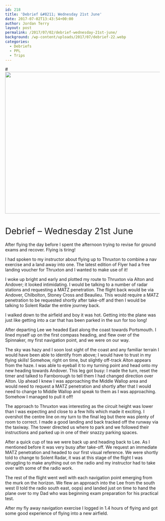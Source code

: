 ```yaml
---
id: 218
title: 'Debrief &#8211; Wednesday 21st June'
date: 2017-07-02T13:43:54+00:00
author: Jordan Terry
layout: post
permalink: /2017/07/02/debrief-wednesday-21st-june/
background: /wp-content/uploads/2017/07/debrief-22.webp
categories:
  - Debriefs
  - PPL
  - Trips
---
```

#<img loading="lazy" class="alignnone size-large wp-image-219" src="{{ site.baseurl }}/wp-content/uploads/2017/07/debrief-22-1024x461.webp" alt="" width="1024" height="461" srcset="{{ site.baseurl }}/wp-content/uploads/2017/07/debrief-22-1024x461.webp 1024w, {{ site.baseurl }}/wp-content/uploads/2017/07/debrief-22-300x135.webp 300w, {{ site.baseurl }}/wp-content/uploads/2017/07/debrief-22-768x346.webp 768w, {{ site.baseurl }}/wp-content/uploads/2017/07/debrief-22.webp 2000w" sizes="(max-width: 1024px) 100vw, 1024px" />

# <span style="font-weight: 400;">Debrief &#8211; Wednesday 21st June</span>

<span style="font-weight: 400;">After flying the day before I spent the afternoon trying to revise for ground exams and recover. Flying is tiring!</span>

<span style="font-weight: 400;">I had spoken to my instructor about flying up to Thruxton to combine a nav exercise and a land away into one. The latest edition of Flyer had a free landing voucher for Thruxton and I wanted to make use of it!</span>

<span style="font-weight: 400;">I woke up bright and early and plotted my route to Thruxton via Alton and Andover; it looked intimidating. I would be talking to a number of radar stations and requesting a MATZ penetration. The flight back would be via Andover, Chilbolton, Stoney Cross and Beaulieu. This would require a MATZ penetration to be requested shortly after take-off and then I would be talking to Solent Radar the entire journey back.</span>

<span style="font-weight: 400;">I walked down to the airfield and boy it was hot. Getting into the plane was just like getting into a car that has been parked in the sun for too long! </span>

<span style="font-weight: 400;">After departing Lee we headed East along the coast towards Portsmouth. I lined myself up on the first compass heading, and flew over of the Spinnaker, my first navigation point, and we were on our way.</span>

<span style="font-weight: 400;">The sky was hazy and I soon lost sight of the coast and any familiar terrain I would have been able to identify from above; I would have to trust in my flying skills! Somehow, right on time, but slightly off-track Alton appears from the haze. I was able to eyeball it to my turning point and head onto my new heading towards Andover. This leg got busy: I made the turn, reset the timer and talked to Farnborough to tell them I had changed direction over Alton. Up ahead I knew I was approaching the Middle Wallop area and would need to request a MATZ penetration and shortly after that I would need to change to Middle Wallop and speak to them as I was approaching. Somehow I managed to pull it off!</span>

<span style="font-weight: 400;">The approach to Thruxton was interesting as the circuit height was lower than I was expecting and close to a few hills which made it exciting. I overshot the centre line on my turn to the final leg but there was plenty of room to correct. I made a good landing and back tracked off the runway via the taxiway. The tower directed us where to park and we followed their instructions and parked up in one of their snazzy parking spaces.</span>

<span style="font-weight: 400;">After a quick cup of tea we were back up and heading back to Lee. As I mentioned before it was very busy after take-off. We request an immediate MATZ penetration and headed to our first visual reference. We were shortly told to change to Solent Radar, it was at this stage of the flight I was struggling to make anything out on the radio and my instructor had to take over with some of the radio work. </span>

<span style="font-weight: 400;">The rest of the flight went well with each navigation point emerging from the murk on the horizon. We flew an approach into the Lee from the south west (I told the radio south east, oops) and landed just on time to hand the plane over to my Dad who was beginning exam preparation for his practical test.</span>

<span style="font-weight: 400;">After my fly away navigation exercise I logged in 1.4 hours of flying and got some good experience of flying into a new airfield.</span>